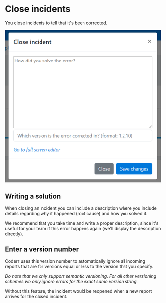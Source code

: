 Close incidents
================

You close incidents to tell that it's been corrected.

![](close-dialog.png)

## Writing a solution

When closing an incident you can include a description where you include details regarding why it happened (root cause) and how you solved it.

We recommend that you take time and write a proper description, since it's useful for your team if this error happens again (we'll display the description directly).

## Enter a version number

Coderr uses this version number to automatically ignore all incoming reports that are for versions equal or less to the version that you specify.

*Do note that we only support semantic versioning. For all other versioning schemes we only ignore errors for the exact same version string.*

Without this feature, the incident would be reopened when a new report arrives for the closed incident.